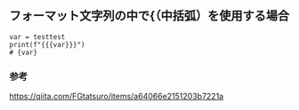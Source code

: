 ## フォーマット文字列の中で{（中括弧）を使用する場合
```
var = testtest
print(f"{{{var}}}")
# {var}
```

### 参考
https://qiita.com/FGtatsuro/items/a64066e2151203b7221a
